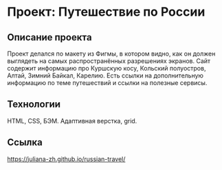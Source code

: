 # Проект: Путешествие по России

## Описание проекта
Проект делался по макету из Фигмы, в котором видно, как он должен выглядеть на самых распространённых разрешениях экранов. Сайт содержит информацию про Куршскую косу, Кольский полуостров, Алтай, Зимний Байкал, Карелию. Есть ссылки на дополнительную информацию по теме путешествий и ссылки на полезные сервисы.

## Технологии
HTML, CSS, БЭМ. Адаптивная верстка, grid.

## Ссылка
https://juliana-zh.github.io/russian-travel/
